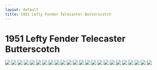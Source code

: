 ```yaml
---
layout: default
title: 1951 Lefty Fender Telecaster Butterscotch
---
```



# 1951 Lefty Fender Telecaster Butterscotch

![](https://images.reverb.com/image/upload/s--uR2QFK6N--/f_auto,t_supersize/v1588868048/enk3scklegnhkidz65fv.jpg)
![](https://images.reverb.com/image/upload/s--T4h_6gKd--/f_auto,t_supersize/v1588868754/ppt8owwzcrjhusx9bbku.jpg)
![](https://images.reverb.com/image/upload/s--s_hHboqg--/f_auto,t_supersize/v1588868031/z00rjivvmkwet2yxbix4.jpg)
![](https://images.reverb.com/image/upload/s--tRQixSiS--/f_auto,t_supersize/v1588868202/fswbwpi3n4ywz9imyb1i.jpg)
![](https://images.reverb.com/image/upload/s--ofeUESQE--/f_auto,t_supersize/v1588868338/onqthjt05o2vaanjqtag.jpg)
![](https://images.reverb.com/image/upload/s--wSkiFEHk--/f_auto,t_supersize/v1588868174/vpwdeexmjav1yod9xxko.jpg)
![](https://images.reverb.com/image/upload/s--JN9EI5So--/f_auto,t_supersize/v1588868699/alfms199ioatxpxs8jn0.jpg)
![](https://images.reverb.com/image/upload/s--YQY0zcPC--/f_auto,t_supersize/v1588868243/mdnw4ze4ed3e2eiz4w14.jpg)
![](https://images.reverb.com/image/upload/s--ZDebcq1J--/f_auto,t_supersize/v1588868680/zebj16iy5p0s12zbvbil.jpg)
![](https://images.reverb.com/image/upload/s--R8jH8jcO--/f_auto,t_supersize/v1588868302/rgruhsyuk2uniwpx6cnn.jpg)
![](https://images.reverb.com/image/upload/s--FVFtcuT7--/f_auto,t_supersize/v1588868508/v3cko1vaznl2heh6jhi9.jpg)
![](https://images.reverb.com/image/upload/s--YjqOxBg5--/f_auto,t_supersize/v1588868358/dhlzqa5x6drjzlc2e8es.jpg)
![](https://images.reverb.com/image/upload/s--uAcw2d8W--/f_auto,t_supersize/v1588868369/aitrpd4nbiezlhrocjes.jpg)
![](https://images.reverb.com/image/upload/s--z9AMqIN1--/f_auto,t_supersize/v1588868390/vfnn637rpeicufyciakx.jpg)
![](https://images.reverb.com/image/upload/s--leQoADv_--/f_auto,t_supersize/v1588868405/slwzsrdlbzji1zj8b5mr.jpg)
![](https://images.reverb.com/image/upload/s--NsK35OYo--/f_auto,t_supersize/v1588868426/zg51ocdm1ftuphd7zhm7.jpg)
![](https://images.reverb.com/image/upload/s--xQp9v-Ed--/f_auto,t_supersize/v1588868440/rbhngwtynjte4y9a8p9j.jpg)
![](https://images.reverb.com/image/upload/s--y_CNasNu--/f_auto,t_supersize/v1588868489/wmjiz9kfll0jhudulofc.jpg)
![](https://images.reverb.com/image/upload/s--Wn1PW7n5--/f_auto,t_supersize/v1588868583/ox366cogyzoggsulkykv.jpg)
![](https://images.reverb.com/image/upload/s--kAcJdOqn--/f_auto,t_supersize/v1588868605/tdt7eblkzbwmao638qx9.jpg)
![](https://images.reverb.com/image/upload/s--P8YXnldf--/f_auto,t_supersize/v1588868643/fybcmax4hobte71kohhu.jpg)
![](https://images.reverb.com/image/upload/s--M0iw2IhT--/f_auto,t_supersize/v1588868663/cqu7vcw0c9jcfe5gfwx9.jpg)
![](https://images.reverb.com/image/upload/s--atwlrUbm--/f_auto,t_supersize/v1588868719/gyrqr4gjtm8kcpfx1viy.jpg)
![](https://images.reverb.com/image/upload/s--PMybTycM--/f_auto,t_supersize/v1588868737/whkbldnynazmullbupa6.jpg)


